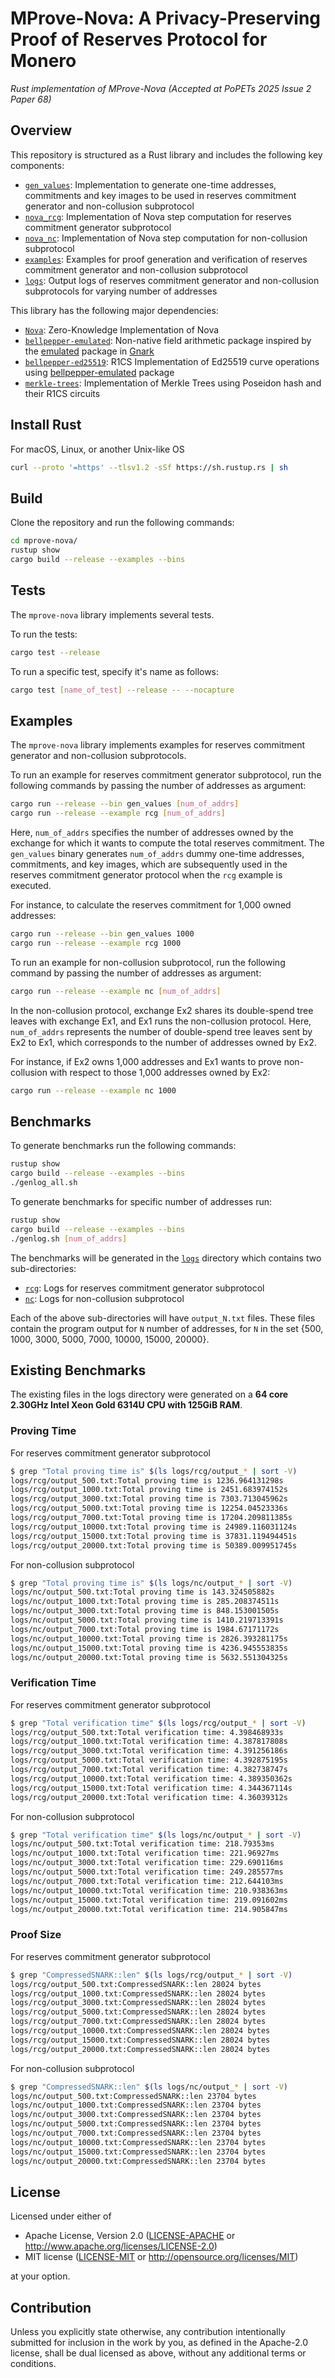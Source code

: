 # MProve-Nova: A Privacy-Preserving Proof of Reserves Protocol for Monero

_Rust implementation of MProve-Nova (Accepted at PoPETs 2025 Issue 2 Paper 68)_ 

## Overview

This repository is structured as a Rust library and includes the following key components:
* [`gen_values`](src/bin/gen_values.rs): Implementation to generate one-time addresses, commitments and key images to be used in reserves commitment generator and non-collusion subprotocol
* [`nova_rcg`](src/nova_rcg): Implementation of Nova step computation for reserves commitment generator subprotocol
* [`nova_nc`](src/nova_nc): Implementation of Nova step computation for non-collusion subprotocol
* [`examples`](examples): Examples for proof generation and verification of reserves commitment generator and non-collusion subprotocol
* [`logs`](logs): Output logs of reserves commitment generator and non-collusion subprotocols for varying number of addresses

This library has the following major dependencies:
* [`Nova`](https://github.com/varunthakore/Nova): Zero-Knowledge Implementation of Nova
* [`bellpepper-emulated`](https://github.com/argumentcomputer/bellpepper-gadgets/tree/main/crates/emulated): Non-native field arithmetic package inspired by the [emulated](https://github.com/Consensys/gnark/tree/master/std/math/emulated) package in [Gnark](https://github.com/Consensys/gnark)
* [`bellpepper-ed25519`](https://github.com/argumentcomputer/bellpepper-gadgets/tree/main/crates/ed25519): R1CS Implementation of Ed25519 curve operations using [bellpepper-emulated](bellpepper-emulated/README.md) package
* [`merkle-trees`](https://github.com/varunthakore/merkle-trees): Implementation of Merkle Trees using Poseidon hash and their R1CS circuits

## Install Rust

For macOS, Linux, or another Unix-like OS
```bash
curl --proto '=https' --tlsv1.2 -sSf https://sh.rustup.rs | sh
```

## Build

Clone the repository and run the following commands:
```bash
cd mprove-nova/
rustup show
cargo build --release --examples --bins
```

## Tests

The `mprove-nova` library implements several tests.

To run the tests:
```bash
cargo test --release
```

To run a specific test, specify it's name as follows:
```bash
cargo test [name_of_test] --release -- --nocapture
```

## Examples

The `mprove-nova` library implements examples for reserves commitment generator and non-collusion subprotocols.

To run an example for reserves commitment generator subprotocol, run the following commands by passing the number of addresses as argument:
```bash
cargo run --release --bin gen_values [num_of_addrs]
cargo run --release --example rcg [num_of_addrs]
```
Here, `num_of_addrs` specifies the number of addresses owned by the exchange for which it wants to compute the total reserves commitment. The `gen_values` binary generates `num_of_addrs` dummy one-time addresses, commitments, and key images, which are subsequently used in the reserves commitment generator protocol when the `rcg` example is executed.

For instance, to calculate the reserves commitment for 1,000 owned addresses:
```bash
cargo run --release --bin gen_values 1000
cargo run --release --example rcg 1000
```

To run an example for non-collusion subprotocol, run the following command by passing the number of addresses as argument:
```bash
cargo run --release --example nc [num_of_addrs]
```
In the non-collusion protocol, exchange Ex2 shares its double-spend tree leaves with exchange Ex1, and Ex1 runs the non-collusion protocol. Here, `num_of_addrs` represents the number of double-spend tree leaves sent by Ex2 to Ex1, which corresponds to the number of addresses owned by Ex2.

For instance, if Ex2 owns 1,000 addresses and Ex1 wants to prove non-collusion with respect to those 1,000 addresses owned by Ex2:
```bash
cargo run --release --example nc 1000
```

## Benchmarks

To generate benchmarks run the following commands:

```bash
rustup show
cargo build --release --examples --bins
./genlog_all.sh
```

To generate benchmarks for specific number of addresses run:
```bash
rustup show
cargo build --release --examples --bins
./genlog.sh [num_of_addrs]
```

The benchmarks will be generated in the [`logs`](logs) directory which contains two sub-directories:
* [`rcg`](logs/rcg): Logs for reserves commitment generator subprotocol
* [`nc`](logs/nc): Logs for non-collusion subprotocol

Each of the above sub-directories will have `output_N.txt` files. These files contain the program output for `N` number of addresses, for `N` in the set {500, 1000, 3000, 5000, 7000, 10000, 15000, 20000}. 

## Existing Benchmarks
The existing files in the logs directory were generated on a **64 core 2.30GHz Intel Xeon Gold 6314U CPU with 125GiB RAM**.

### Proving Time

For reserves commitment generator subprotocol
```bash
$ grep "Total proving time is" $(ls logs/rcg/output_* | sort -V)
logs/rcg/output_500.txt:Total proving time is 1236.964131298s
logs/rcg/output_1000.txt:Total proving time is 2451.683974152s
logs/rcg/output_3000.txt:Total proving time is 7303.713045962s
logs/rcg/output_5000.txt:Total proving time is 12254.04523336s
logs/rcg/output_7000.txt:Total proving time is 17204.209811385s
logs/rcg/output_10000.txt:Total proving time is 24989.116031124s
logs/rcg/output_15000.txt:Total proving time is 37831.119494451s
logs/rcg/output_20000.txt:Total proving time is 50389.009951745s
```

For non-collusion subprotocol
```bash
$ grep "Total proving time is" $(ls logs/nc/output_* | sort -V)
logs/nc/output_500.txt:Total proving time is 143.324505882s
logs/nc/output_1000.txt:Total proving time is 285.208374511s
logs/nc/output_3000.txt:Total proving time is 848.153001505s
logs/nc/output_5000.txt:Total proving time is 1410.219713391s
logs/nc/output_7000.txt:Total proving time is 1984.67171172s
logs/nc/output_10000.txt:Total proving time is 2826.393281175s
logs/nc/output_15000.txt:Total proving time is 4236.945553835s
logs/nc/output_20000.txt:Total proving time is 5632.551304325s
```

### Verification Time

For reserves commitment generator subprotocol
```bash
$ grep "Total verification time" $(ls logs/rcg/output_* | sort -V)
logs/rcg/output_500.txt:Total verification time: 4.398468933s
logs/rcg/output_1000.txt:Total verification time: 4.387817808s
logs/rcg/output_3000.txt:Total verification time: 4.391256186s
logs/rcg/output_5000.txt:Total verification time: 4.392875195s
logs/rcg/output_7000.txt:Total verification time: 4.382738747s
logs/rcg/output_10000.txt:Total verification time: 4.389350362s
logs/rcg/output_15000.txt:Total verification time: 4.344367114s
logs/rcg/output_20000.txt:Total verification time: 4.36039312s
```

For non-collusion subprotocol
```bash
$ grep "Total verification time" $(ls logs/nc/output_* | sort -V) 
logs/nc/output_500.txt:Total verification time: 218.79353ms
logs/nc/output_1000.txt:Total verification time: 221.96927ms
logs/nc/output_3000.txt:Total verification time: 229.690116ms
logs/nc/output_5000.txt:Total verification time: 249.285577ms
logs/nc/output_7000.txt:Total verification time: 212.644103ms
logs/nc/output_10000.txt:Total verification time: 210.938363ms
logs/nc/output_15000.txt:Total verification time: 219.091602ms
logs/nc/output_20000.txt:Total verification time: 214.905847ms
```

### Proof Size

For reserves commitment generator subprotocol
```bash
$ grep "CompressedSNARK::len" $(ls logs/rcg/output_* | sort -V) 
logs/rcg/output_500.txt:CompressedSNARK::len 28024 bytes
logs/rcg/output_1000.txt:CompressedSNARK::len 28024 bytes
logs/rcg/output_3000.txt:CompressedSNARK::len 28024 bytes
logs/rcg/output_5000.txt:CompressedSNARK::len 28024 bytes
logs/rcg/output_7000.txt:CompressedSNARK::len 28024 bytes
logs/rcg/output_10000.txt:CompressedSNARK::len 28024 bytes
logs/rcg/output_15000.txt:CompressedSNARK::len 28024 bytes
logs/rcg/output_20000.txt:CompressedSNARK::len 28024 bytes
```

For non-collusion subprotocol
```bash
$ grep "CompressedSNARK::len" $(ls logs/nc/output_* | sort -V)
logs/nc/output_500.txt:CompressedSNARK::len 23704 bytes
logs/nc/output_1000.txt:CompressedSNARK::len 23704 bytes
logs/nc/output_3000.txt:CompressedSNARK::len 23704 bytes
logs/nc/output_5000.txt:CompressedSNARK::len 23704 bytes
logs/nc/output_7000.txt:CompressedSNARK::len 23704 bytes
logs/nc/output_10000.txt:CompressedSNARK::len 23704 bytes
logs/nc/output_15000.txt:CompressedSNARK::len 23704 bytes
logs/nc/output_20000.txt:CompressedSNARK::len 23704 bytes
```

## License

Licensed under either of

 * Apache License, Version 2.0
   ([LICENSE-APACHE](LICENSE-APACHE) or http://www.apache.org/licenses/LICENSE-2.0)
 * MIT license
   ([LICENSE-MIT](LICENSE-MIT) or http://opensource.org/licenses/MIT)

at your option.

## Contribution

Unless you explicitly state otherwise, any contribution intentionally submitted
for inclusion in the work by you, as defined in the Apache-2.0 license, shall be
dual licensed as above, without any additional terms or conditions.
